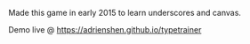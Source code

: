 Made this game in early 2015 to learn underscores and canvas.

Demo live @ https://adrienshen.github.io/typetrainer